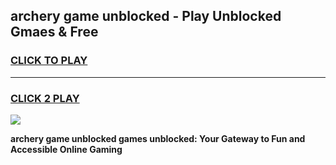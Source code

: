 
## archery game unblocked - Play Unblocked Gmaes & Free
<h3>
<a href="https://news.freeplayer.one?title=archery_game_unblocked&ref=16F">CLICK TO PLAY</a></h3>
<hr>

<h3>
<a href="https://news.freeplayer.one?title=archery_game_unblocked&ref=16F">CLICK 2 PLAY</a>
  
</h3>

<a href="https://news.freeplayer.one?title=archery_game_unblocked&ref=16F/"><img src="https://clearcache.store/games.png"></a>


**archery game unblocked games unblocked: Your Gateway to Fun and Accessible Online Gaming**
